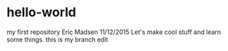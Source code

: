 # hello-world
my first repository
Eric Madsen
11/12/2015
Let's make cool stuff and learn some things.
this is my branch edit
